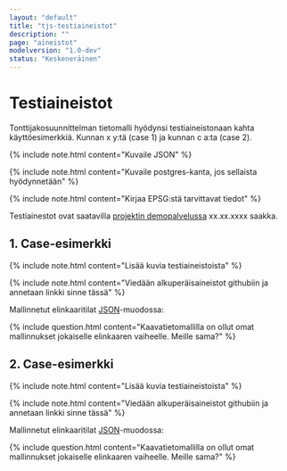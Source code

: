 ```yaml
---
layout: "default"
title: "tjs-testiaineistot"
description: ""
page: "aineistot"
modelversion: "1.0-dev"
status: "Keskeneräinen"
---
```

# Testiaineistot

Tonttijakosuunnittelman tietomalli hyödynsi testiaineistonaan kahta käyttöesimerkkiä. Kunnan x y:tä (case 1) ja kunnan c a:ta (case 2).

{% include note.html content="Kuvaile JSON" %}

{% include note.html content="Kuvaile postgres-kanta, jos sellaista hyödynnetään" %}

{% include note.html content="Kirjaa EPSG:stä tarvittavat tiedot" %}

Testiainestot ovat saatavilla [projektin demopalvelussa](../demo/) xx.xx.xxxx saakka.

## 1. Case-esimerkki

{% include note.html content="Lisää kuvia testiaineistoista" %}

{% include note.html content="Viedään alkuperäisaineistot githubiin ja annetaan linkki sinne tässä" %}

Mallinnetut elinkaaritilat [JSON](../json/)-muodossa:

{% include question.html content="Kaavatietomallilla on ollut omat mallinnukset jokaiselle elinkaaren vaiheelle. Meille sama?" %}

## 2. Case-esimerkki

{% include note.html content="Lisää kuvia testiaineistoista" %}

{% include note.html content="Viedään alkuperäisaineistot githubiin ja annetaan linkki sinne tässä" %}

Mallinnetut elinkaaritilat [JSON](../json/)-muodossa:

{% include question.html content="Kaavatietomallilla on ollut omat mallinnukset jokaiselle elinkaaren vaiheelle. Meille sama?" %}
